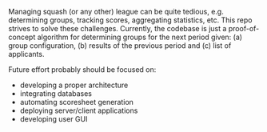 Managing squash (or any other) league can be quite tedious, e.g. determining groups, tracking scores, aggregating statistics, etc. This repo strives to solve these challenges. Currently, the codebase is just a proof-of-concept algorithm for determining groups for the next period given: (a) group configuration, (b) results of the previous period and (c) list of applicants.

Future effort probably should be focused on:
- developing a proper architecture
- integrating databases
- automating scoresheet generation
- deploying server/client applications
- developing user GUI
